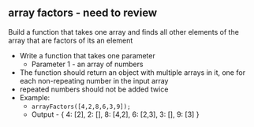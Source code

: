 ## array factors - need to review

Build a function that takes one array and finds all other elements of the array that are factors of its an element

- Write a function that takes one parameter
	- Parameter 1 - an array of numbers
- The function should return an object with multiple arrays in it, one for each non-repeating number in the input array
- repeated numbers should not be added twice
- Example:
	- `arrayFactors([4,2,8,6,3,9]);`
	- Output - {
		4: [2],
		2: [],
		8: [4,2],
		6: [2,3],
		3: [],
		9: [3]
	}
